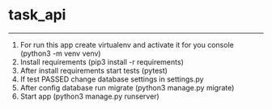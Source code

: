 # task_api
---
1. For run this app create virtualenv and activate it for you console (python3 -m venv venv)
2. Install requirements (pip3 install -r requirements)
3. After install requirements start tests (pytest)
4. If test PASSED change database settings in settings.py
5. After config database run migrate (python3 manage.py migrate)
6. Start app (python3 manage.py runserver)